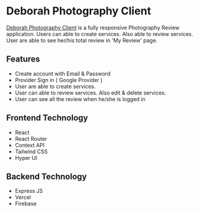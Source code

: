 # Deborah Photography Client
[Deborah Photography Client](https://deborah-photography.web.app/) is a fully responsive Photography Review application. Users can able to create services. Also able to review services. User are able to see her/his total review in 'My Review' page.

## Features
- Create account with Email & Password
- Provider Sign in ( Google Provider )
- User are able to create services.
- User can able to review services. Also edit & delete services.
- User can see all the review when he/she is logged in


## Frontend Technology
- React
- React Router
- Context API
- Tailwind CSS
- Hyper UI

## Backend Technology
- Express JS
- Vercel
- Firebase

